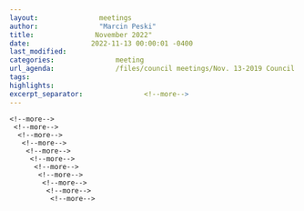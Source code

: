 ```yaml
---
layout:               meetings
author:               "Marcin Peski"
title:               November 2022"
date:               2022-11-13 00:00:01 -0400
last_modified:               
categories:               meeting
url_agenda:               /files/council meetings/Nov. 13-2019 Council Agenda and materials (1).pdf
tags:               
highlights:               
excerpt_separator:               <!--more-->
---
```

 <!--more-->
  <!--more-->
   <!--more-->
    <!--more-->
     <!--more-->
      <!--more-->
       <!--more-->
        <!--more-->
         <!--more-->
          <!--more-->
           <!--more-->
            <!--more-->
             <!--more-->
              <!--more-->
